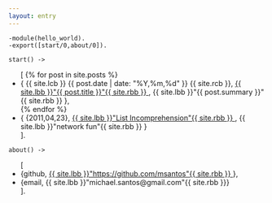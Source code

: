 ```yaml
---
layout: entry
---
```


```
-module(hello_world).
-export([start/0,about/0]).

start() ->
```

<ul class="erl-list">
[
    {% for post in site.posts %}
    <li class="erl-tuple">
        { {{ site.lcb }} {{ post.date | date: "%Y,%m,%d" }} {{ site.rcb }},
            <a href="{{ post.url }}">
                {{ site.lbb }}"{{ post.title }}"{{ site.rbb }}
            </a>,
            {{ site.lbb }}"{{ post.summary }}"{{ site.rbb }} },
    </li>
    {% endfor %}
    <li class="erl-tuple">
        { {2011,04,23}, <a href="http://listincomprehension.com">
                {{ site.lbb }}"List Incomprehension"{{ site.rbb }}
            </a>,
            {{ site.lbb }}"network fun"{{ site.rbb }} }
    </li>
].
</ul>

```
about() ->
```
<ul class="erl-list">
[
    <li class="erl-tuple">
        {github, <a href="https://github.com/msantos">
                {{ site.lbb }}"https://github.com/msantos"{{ site.rbb }}
            </a>},
    </li>
    <li class="erl-tuple">
        {email, {{ site.lbb }}"michael.santos@gmail.com"{{ site.rbb }}}
    </li>
].
</ul>
